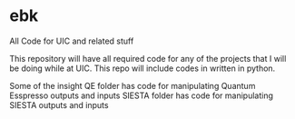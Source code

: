 # ebk
All Code for UIC and related stuff

This repository will have all required code for any of the projects that I will be doing while at UIC. This repo will include
codes in written in python.

Some of the insight
QE folder has code for manipulating Quantum Esspresso outputs and inputs
SIESTA folder has code for manipulating SIESTA outputs and inputs
